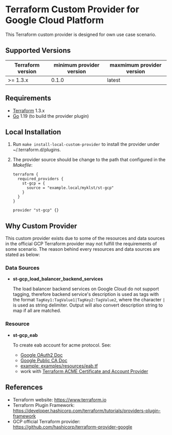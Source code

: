 Terraform Custom Provider for Google Cloud Platform
===================================================

This Terraform custom provider is designed for own use case scenario.

Supported Versions
------------------

| Terraform version | minimum provider version |maxmimum provider version
| ---- | ---- | ----|
| >= 1.3.x	| 0.1.0	| latest |

Requirements
------------

-	[Terraform](https://www.terraform.io/downloads.html) 1.3.x
-	[Go](https://golang.org/doc/install) 1.19 (to build the provider plugin)

Local Installation
------------------

1. Run `make install-local-custom-provider` to install the provider under ~/.terraform.d/plugins.

2. The provider source should be change to the path that configured in the *Makefile*:

    ```
    terraform {
      required_providers {
        st-gcp = {
          source = "example.local/myklst/st-gcp"
        }
      }
    }

    provider "st-gcp" {}
    ```

Why Custom Provider
-------------------

This custom provider exists due to some of the resources and data sources in the
official GCP Terraform provider may not fulfill the requirements of some scenario.
The reason behind every resources and data sources are stated as below:

### Data Sources

- **st-gcp_load_balancer_backend_services**

  The load balancer backend services on Google Cloud do not support tagging, therefore
  backend service's description is used as tags with the format
  `TagKey1:TagValue1|TagKey2:TagValue2`, where the character `|` is used as string
  delimiter. Output will also convert description string to map if all are matched.

### Resource

- **st-gcp_eab**

  To create eab account for acme protocol.
  See: 
   - [Google OAuth2 Doc](https://developers.google.com/identity/protocols/oauth2/service-account)
   - [Google Public CA Doc](https://cloud.google.com/certificate-manager/docs/reference/rest/v1beta1/projects.locations.externalAccountKeys/create)
   - [example: examples/resources/eab.tf](examples/resources/eab.tf)
   - work with [Terraform ACME Certificate and Account Provider](https://registry.terraform.io/providers/vancluever/acme/latest/docs)

References
----------

- Terraform website: https://www.terraform.io
- Terraform Plugin Framework: https://developer.hashicorp.com/terraform/tutorials/providers-plugin-framework
- GCP official Terraform provider: https://github.com/hashicorp/terraform-provider-google
